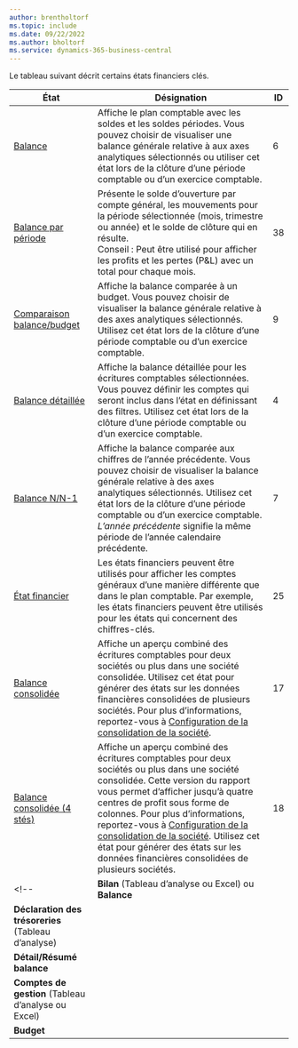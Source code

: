```yaml
---
author: brentholtorf
ms.topic: include
ms.date: 09/22/2022
ms.author: bholtorf
ms.service: dynamics-365-business-central
---
```


Le tableau suivant décrit certains états financiers clés.

| État | Désignation | ID | 
|--|--|--|
| [Balance](https://businesscentral.dynamics.com?report=6) | Affiche le plan comptable avec les soldes et les soldes périodes. Vous pouvez choisir de visualiser une balance générale relative à aux axes analytiques sélectionnés ou utiliser cet état lors de la clôture d’une période comptable ou d’un exercice comptable. | 6 |
| [Balance par période](https://businesscentral.dynamics.com?report=38) | Présente le solde d’ouverture par compte général, les mouvements pour la période sélectionnée (mois, trimestre ou année) et le solde de clôture qui en résulte. <br>Conseil : Peut être utilisé pour afficher les profits et les pertes (P&L) avec un total pour chaque mois.| 38 |
| [Comparaison balance/budget](https://businesscentral.dynamics.com?report=9) | Affiche la balance comparée à un budget. Vous pouvez choisir de visualiser la balance générale relative à des axes analytiques sélectionnés. Utilisez cet état lors de la clôture d’une période comptable ou d’un exercice comptable. | 9 |
| [Balance détaillée](https://businesscentral.dynamics.com?report=4) | Affiche la balance détaillée pour les écritures comptables sélectionnées. Vous pouvez définir les comptes qui seront inclus dans l’état en définissant des filtres. Utilisez cet état lors de la clôture d’une période comptable ou d’un exercice comptable. | 4 |
| [Balance N/N-1](https://businesscentral.dynamics.com?report=7) | Affiche la balance comparée aux chiffres de l’année précédente. Vous pouvez choisir de visualiser la balance générale relative à des axes analytiques sélectionnés. Utilisez cet état lors de la clôture d’une période comptable ou d’un exercice comptable. *L’année précédente* signifie la même période de l’année calendaire précédente. | 7 | 
| [État financier](https://businesscentral.dynamics.com?report=25) | Les états financiers peuvent être utilisés pour afficher les comptes généraux d’une manière différente que dans le plan comptable. Par exemple, les états financiers peuvent être utilisés pour les états qui concernent des chiffres-clés. | 25 |
|[Balance consolidée](https://businesscentral.dynamics.com?report=10007)|Affiche un aperçu combiné des écritures comptables pour deux sociétés ou plus dans une société consolidée. Utilisez cet état pour générer des états sur les données financières consolidées de plusieurs sociétés. Pour plus d’informations, reportez-vous à [Configuration de la consolidation de la société](../finance-consolidated-company-reporting-setup.md).|17|
|[Balance consolidée (4 stés)](https://businesscentral.dynamics.com?report=10008)|Affiche un aperçu combiné des écritures comptables pour deux sociétés ou plus dans une société consolidée. Cette version du rapport vous permet d’afficher jusqu’à quatre centres de profit sous forme de colonnes. Pour plus d’informations, reportez-vous à [Configuration de la consolidation de la société](../finance-consolidated-company-reporting-setup.md). Utilisez cet état pour générer des états sur les données financières consolidées de plusieurs sociétés.|18|
<!-- | **Bilan** (Tableau d’analyse ou Excel) ou **Balance** |  |  |
| **Déclaration des trésoreries** (Tableau d’analyse) |  |  |
| **Détail/Résumé balance** |  |  |
| **Comptes de gestion** (Tableau d’analyse ou Excel) |  |  |
| **Budget** |  |  | -->
